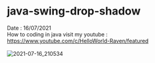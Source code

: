 # java-swing-drop-shadow
Date : 16/07/2021<br/>
How to coding in java
visit my youtube : https://www.youtube.com/c/HelloWorld-Raven/featured
<br/><br/>
![2021-07-16_210534](https://user-images.githubusercontent.com/58245926/125960746-b303e118-8fa1-4af3-a1a5-b185ad52562d.png)
